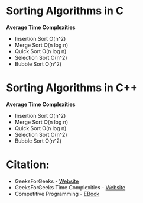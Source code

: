 # Sorting Algorithms in C  

**Average Time Complexities**   
 
- Insertion Sort O(n^2)      
- Merge Sort O(n log n)    
- Quick Sort O(n log n)    
- Selection Sort O(n^2)     
- Bubble Sort O(n^2)     

# Sorting Algorithms in C++    

**Average Time Complexities**   
 
- Insertion Sort O(n^2)      
- Merge Sort O(n log n)    
- Quick Sort O(n log n)    
- Selection Sort O(n^2)     
- Bubble Sort O(n^2)     

# Citation:      

- GeeksForGeeks - [Website](https://www.geeksforgeeks.org/sorting-algorithms/)    
- GeeksForGeeks Time Complexities - [Website](https://www.geeksforgeeks.org/time-complexities-of-all-sorting-algorithms/)  
- Competitive Programming - [EBook](https://cses.fi/book/index.php)    
